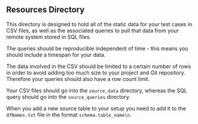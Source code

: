 ## Resources Directory

This directory is designed to hold all of the static data for your test cases in CSV files, as well as the associated queries to pull that data from your remote system stored in SQL files.

The queries should be reproducible independent of time - this means you should include a timespan for your data.

The data involved in the CSV should be limited to a certain number of rows in order to avoid adding too much size to your project and Git repository.
Therefore your queries should also have a row count limit.

Your CSV files should go into the `source_data` directory, whereas the SQL query should go into the `source_queries` directory.

When you add a new source table to your setup you need to add it to the `dfNames.txt` file in the format `schema.table_name\n`.
